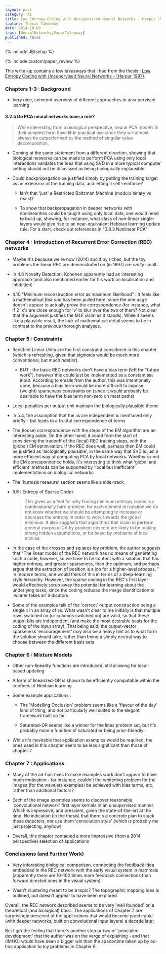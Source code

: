 ```yaml
---
layout: post
category: AI
title: Low Entropy Coding with Unsupervised Neural Networks - Harpur 1997
tagline: Thesis Takeaway
date: 2014-10-09
tags: [NeuralNetworks,PaperTakeaway]
published: false
---
```

{% include JB/setup %}

{% include custom/paper_review %}

This write-up contains a few takeaways that I had from the thesis :
[Low Entropy Coding with Unsupervised Neural Networks - (Harpur 1997)](http://mi.eng.cam.ac.uk/reports/svr-ftp/auto-pdf/harpur_thesis.pdf).


### Chapters 1-3 : Background

* Very nice, coherent overview of different approaches to unsupervised learning


#### 3.2.5 Do PCA neural networks have a role?

> While interesting from a biological perspective, neural PCA models in their simplest form have little practical use since they will almost always be outperformed by the method of singular value decomposition.

* Coming at the same statement from a different direction, showing that biological networks can be made to perform PCA using only local interactions validates the idea that using SVD in a more typical computer setting should not be dismissed as being biologically implausible.

* Could backpropagation be justified simply by putting the training target as an extension of the training data, and letting it self-reinforce?

  * Isn't that 'just' a Restricted Boltzman Machine (modulo binary vs reals)?

  * To show that backpropagation in deeper networks with nonlinearities could be taught using only local data, one would need to build up, showing, for instance, what class of non-linear single-layers would give rise to an near-equivalent Hebbian learning update rule.  For a start, check out references in "3.8.3 Nonlinear PCA"


### Chapter 4 : Introduction of Recurrent Error Correction (REC) networks

* Maybe it's because we're now (2014) spoilt by riches, but the toy problems the linear REC are demonstrated on (in 1997) are *really* small...

* In 4.8 Novelty Detection, Kohonen apparently had an interesting approach (and also mentioned earlier for his work on localisation and inhibition)

* 4.10 "Minimum reconstruction error as maximum likelihood" : It feels like a mathematical _fast one_ has been pulled here, since the one page doesn't appear to actually prove the correspondence (for instance, what if 2 'x's are close enough for 'v' to blur over the two of them?  Not clear that the argument justifies the MLE claim as it stands).  While it seems like a plausible result, the lack of mathematical detail seems to be in contrast to the previous thorough analyses.


### Chapter 5 : Constraints

* Rectified Linear Units are the first constraint considered in this chapter (which is refreshing, given that sigmoids would be much more conventional, but much *nastier*).  

  * BUT : the basic REC networks don't have a bias term (left for "future work"), however this could just be implemented as a constant ```ONE``` input.  According to emails from the author, this was intentionally done, because a bias term would be more difficult to impose (weight) sparseness constraints on (since it would probably be desirable to have the bias term non-zero on most paths)

* Local penalties per output unit maintain the biologically plausible theme

* In 5.4, the assumption that the ```a```s are independent is mentioned only briefly - but leads to a fruitful correspondence of terms

* The (loose) correspondence with the steps of the EM algorithm are an interesting aside.  On the other hand, it could form the start of considering the tradeoff of the (local) REC training steps, with the (global) EM optimisation.  If the REC does well, perhaps then EM could be justified as 'biologically plausible', in the same way that SVD is just a more efficient way of computing PCA by local networks.  Whether or not the EM correspondence holds, it's interesting to think what 'global and efficient' methods can be supported by 'local but inefficient' implementations on biological networks.

* The 'kurtosis measure' section seems like a side-track

* 5.6 : Entropy of Sparse Codes 

  > This gives us a feel for why finding minimum entropy codes is a combinatorially hard problem: for each element in isolation we do not know whether we should be attempting to increase or decrease the entropy in order to work towards the global minimum. It also suggests that algorithms that claim to perform general-purpose ICA by gradient descent are likely to be making strong hidden assumptions, or be beset by problems of local minima.

* In the case of the crosses and squares toy problem, the author suggests that "The linear model of the REC network has no means of generating such a code, however, so we have to be content with a solution that has higher entropy, and greater sparseness, than the optimum, and perhaps argue that the extraction of position is a job for a higher-level process. "  In modern terms, one would think of this in terms of a deep-learning style hierarchy.  However, the sparse coding in the REC's first layer would effectively scrub away the potential for learning about the underlying tasks, since the coding reduces the image identification to 'winner takes all' indicators.  

* Some of the examples talk of the 'correct' output construction being a single ```1``` in an array of ```0```s.  What wasn't clear to me initially is that multiple rows switched on (or columns switched on) are valid, so that these output bits are independent (and make the most desirable basis for the coding of the input array).  That being said, the output-vector sparseness 'encouragement' may also be a heavy hint as to what form the solution should take, rather than being a simply neutral way to choose between the different basis sets 


### Chapter 6 : Mixture Models

* Other non-linearity functions are introduced, still allowing for local-based updating

* A form of linearized-OR is shown to be efficiently computable within the confines of Hebbian learning 

* Some example applications : 

  * The 'Modelling Occlusion' problem seems like a 'flavour of the day' kind of thing, and not particularly well suited to the elegant framework built so far

  * Saturated-OR seems like a winner for the lines problem set, but it's probably more a function of saturated or being prior-friendly

* While it's inevitable that application examples would be required, the ones used in this chapter seem to be less significant than those of chapter 7


### Chapter 7 : Applications

* Many of the ad-hoc fixes to make examples work don't appear to have much motivation - for instance, couldn't the whitening problem for the images (for the wavelets examples) be achieved with bias terms, etc, rather than additional factors?

* Each of the image examples seems to discover reasonable 'convolutional network' first layer kernels in an unsupervised manner.  Which is impressive, and prescient, given the state-of-the-art at the time.  No indication (in the thesis) that there's a concrete plan to stack these detectors, nor use them 'convolution style' (which is probably me just projecting, anyhow)

* Overall, this chapter contained a more impressive (from a 2014 perspective) selection of applications


### Conclusions (and Further Work)

* Very interesting biological comparison, connecting the feedback idea embedded in the REC network with the early visual system in mammals (apparently there are 10-100 times more feedback connections than forward directed ones in the visual system)

* Wasn't clustering meant to be a topic?  The topographic mapping idea is outlined, but doesn't appear to have been explored


Overall, the REC network described seems to be very 'well founded' on a theoretical (and biological) basis.  The applications of Chapter 7 are surprisingly prescient of the applications that would become practicable (with deeper networks, built on convolutional input layers) a decade later.

But I get the feeling that there's another step or two of 'principled development' that the author was on the verge of explaining - and that (IMHO) would have been a bigger win than the space/time taken up by ad-hoc application to toy problems in Chapter 6.

